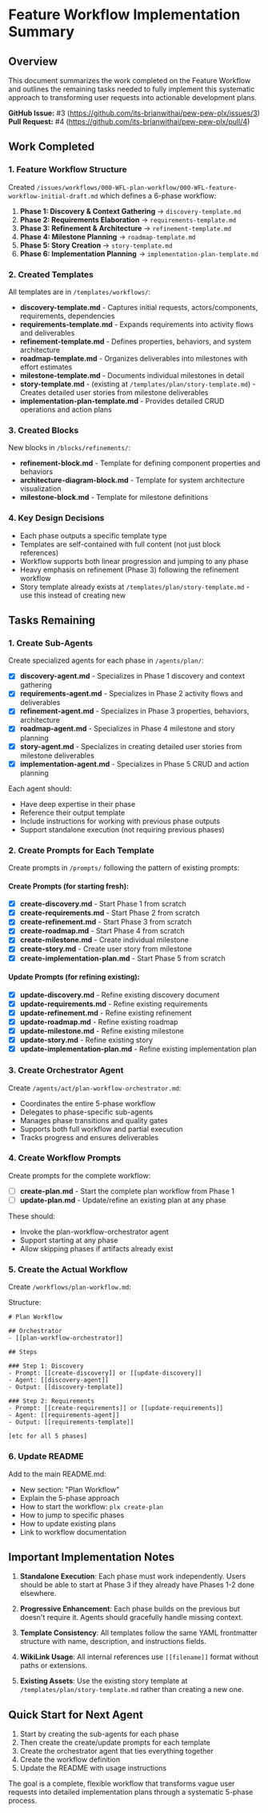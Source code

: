 # Feature Workflow Implementation Summary

## Overview
This document summarizes the work completed on the Feature Workflow and outlines the remaining tasks needed to fully implement this systematic approach to transforming user requests into actionable development plans.

**GitHub Issue:** #3 (https://github.com/its-brianwithai/pew-pew-plx/issues/3)
**Pull Request:** #4 (https://github.com/its-brianwithai/pew-pew-plx/pull/4)

## Work Completed

### 1. Feature Workflow Structure
Created `/issues/workflows/000-WFL-plan-workflow/000-WFL-feature-workflow-initial-draft.md` which defines a 6-phase workflow:

1. **Phase 1: Discovery & Context Gathering** → `discovery-template.md`
2. **Phase 2: Requirements Elaboration** → `requirements-template.md`
3. **Phase 3: Refinement & Architecture** → `refinement-template.md`
4. **Phase 4: Milestone Planning** → `roadmap-template.md`
5. **Phase 5: Story Creation** → `story-template.md`
6. **Phase 6: Implementation Planning** → `implementation-plan-template.md`

### 2. Created Templates
All templates are in `/templates/workflows/`:

- **discovery-template.md** - Captures initial requests, actors/components, requirements, dependencies
- **requirements-template.md** - Expands requirements into activity flows and deliverables
- **refinement-template.md** - Defines properties, behaviors, and system architecture
- **roadmap-template.md** - Organizes deliverables into milestones with effort estimates
- **milestone-template.md** - Documents individual milestones in detail
- **story-template.md** - (existing at `/templates/plan/story-template.md`) - Creates detailed user stories from milestone deliverables
- **implementation-plan-template.md** - Provides detailed CRUD operations and action plans

### 3. Created Blocks
New blocks in `/blocks/refinements/`:

- **refinement-block.md** - Template for defining component properties and behaviors
- **architecture-diagram-block.md** - Template for system architecture visualization
- **milestone-block.md** - Template for milestone definitions

### 4. Key Design Decisions

- Each phase outputs a specific template type
- Templates are self-contained with full content (not just block references)
- Workflow supports both linear progression and jumping to any phase
- Heavy emphasis on refinement (Phase 3) following the refinement workflow
- Story template already exists at `/templates/plan/story-template.md` - use this instead of creating new

## Tasks Remaining

### 1. Create Sub-Agents
Create specialized agents for each phase in `/agents/plan/`:

- [x] **discovery-agent.md** - Specializes in Phase 1 discovery and context gathering
- [x] **requirements-agent.md** - Specializes in Phase 2 activity flows and deliverables
- [x] **refinement-agent.md** - Specializes in Phase 3 properties, behaviors, architecture
- [x] **roadmap-agent.md** - Specializes in Phase 4 milestone and story planning
- [x] **story-agent.md** - Specializes in creating detailed user stories from milestone deliverables
- [x] **implementation-agent.md** - Specializes in Phase 5 CRUD and action planning

Each agent should:
- Have deep expertise in their phase
- Reference their output template
- Include instructions for working with previous phase outputs
- Support standalone execution (not requiring previous phases)

### 2. Create Prompts for Each Template
Create prompts in `/prompts/` following the pattern of existing prompts:

#### Create Prompts (for starting fresh):
- [x] **create-discovery.md** - Start Phase 1 from scratch
- [x] **create-requirements.md** - Start Phase 2 from scratch
- [x] **create-refinement.md** - Start Phase 3 from scratch
- [x] **create-roadmap.md** - Start Phase 4 from scratch
- [x] **create-milestone.md** - Create individual milestone
- [x] **create-story.md** - Create user story from milestone
- [x] **create-implementation-plan.md** - Start Phase 5 from scratch

#### Update Prompts (for refining existing):
- [x] **update-discovery.md** - Refine existing discovery document
- [x] **update-requirements.md** - Refine existing requirements
- [x] **update-refinement.md** - Refine existing refinement
- [x] **update-roadmap.md** - Refine existing roadmap
- [x] **update-milestone.md** - Refine existing milestone
- [x] **update-story.md** - Refine existing story
- [x] **update-implementation-plan.md** - Refine existing implementation plan

### 3. Create Orchestrator Agent
Create `/agents/act/plan-workflow-orchestrator.md`:

- Coordinates the entire 5-phase workflow
- Delegates to phase-specific sub-agents
- Manages phase transitions and quality gates
- Supports both full workflow and partial execution
- Tracks progress and ensures deliverables

### 4. Create Workflow Prompts
Create prompts for the complete workflow:

- [ ] **create-plan.md** - Start the complete plan workflow from Phase 1
- [ ] **update-plan.md** - Update/refine an existing plan at any phase

These should:
- Invoke the plan-workflow-orchestrator agent
- Support starting at any phase
- Allow skipping phases if artifacts already exist

### 5. Create the Actual Workflow
Create `/workflows/plan-workflow.md`:

Structure:
```
# Plan Workflow

## Orchestrator
- [[plan-workflow-orchestrator]]

## Steps

### Step 1: Discovery
- Prompt: [[create-discovery]] or [[update-discovery]]
- Agent: [[discovery-agent]]
- Output: [[discovery-template]]

### Step 2: Requirements
- Prompt: [[create-requirements]] or [[update-requirements]]
- Agent: [[requirements-agent]]
- Output: [[requirements-template]]

[etc for all 5 phases]
```

### 6. Update README
Add to the main README.md:

- New section: "Plan Workflow"
- Explain the 5-phase approach
- How to start the workflow: `plx create-plan`
- How to jump to specific phases
- How to update existing plans
- Link to workflow documentation

## Important Implementation Notes

1. **Standalone Execution**: Each phase must work independently. Users should be able to start at Phase 3 if they already have Phases 1-2 done elsewhere.

2. **Progressive Enhancement**: Each phase builds on the previous but doesn't require it. Agents should gracefully handle missing context.

3. **Template Consistency**: All templates follow the same YAML frontmatter structure with name, description, and instructions fields.

4. **WikiLink Usage**: All internal references use `[[filename]]` format without paths or extensions.

5. **Existing Assets**: Use the existing story template at `/templates/plan/story-template.md` rather than creating a new one.

## Quick Start for Next Agent

1. Start by creating the sub-agents for each phase
2. Then create the create/update prompts for each template
3. Create the orchestrator agent that ties everything together
4. Create the workflow definition
5. Update the README with usage instructions

The goal is a complete, flexible workflow that transforms vague user requests into detailed implementation plans through a systematic 5-phase process.